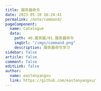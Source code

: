 ```yaml
---
title: 服务器命令
date: 2023-05-10 16:24:41
permalink: /note/command/
pageComponent:
  name: Catalogue
  data:
    path: 40.服务器/01.服务器命令
    imgUrl: "/imgs/command.png"
    description: 服务器命令学习
sidebar: false
article: false
comment: false
editLink: false
author:
  name: eastonyangxu
  link: https://github.com/eastonyangxu/
---
```


